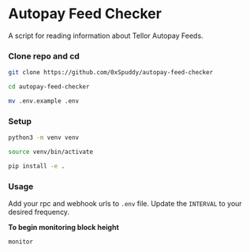 # Autopay Feed Checker

A script for reading information about Tellor Autopay Feeds.

### Clone repo and cd
```sh
git clone https://github.com/0xSpuddy/autopay-feed-checker
```
```sh
cd autopay-feed-checker
```
```sh
mv .env.example .env
```

### Setup

```sh
python3 -m venv venv
```
```sh
source venv/bin/activate
```

```sh
pip install -e .
```

### Usage
Add your rpc and webhook urls to `.env` file. Update the `INTERVAL` to your desired frequency.

**To begin monitoring block height**
```sh
monitor
```
